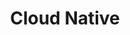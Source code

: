 ---
layout: services
title: Cloud Native
permalink: /services/cloudnative
main_nav: false
order: 2
featimg: /assets/pressBanner.jpg
pageTitle: Cloud Native Approach
pageTitle2: Our Experience
header: Automation driven operations culture
subpage: services
services:
  service1:
    head: Automation
    img: /assets/cap-icon1.png
    txt: Agile systems that respond to rapid changes require automation. We obsess over automated pipelines like GitOps to provision our infrastructure, K8s to auto scale, slash commands to deploy code, and container runtime security to detect anomalous behavior.
  service2:
    head: Vendor Agnostic
    img: /assets/cap-icon2.png
    txt: Being tied to a specific vendor or technology incurs substantial long-term feed and reduces your agility. Instead, we architect open source solutions that provide flexibility to switch between cloud providers without impacting mission objective.
  service3:
    head: Scalability
    img: /assets/cap-icon3.png
    txt: Modern software should be scalable from the first day of production. For applicaiton level scalability, we break down the solution into microservices following the 12 factor app, reactive manifesto, and use non-blocking IO. Then on the infrastructure level, we utilize best battle tested open source container orchestration system currently available, Kubernetes.
  service4:
    head: Event Sourcing
    img: /assets/cap-icon4.png
    txt: A traditional database driven application can only answer questions about the <i>current</i> state of the application, however having access to the full history of the applicaton is incredibly valuable. By building event sourcing architecture, our engineers can decode the data evolution, clarify product operation, and allow for faster debugging.
  service5:
    head: Domain Driven Design (DDD)
    img: /assets/cap-icon4.png
    txt: Domain experts and engineers are two separate pieces of the development process, but they should speak the same language. Bu establishing a ubiquitous code (Domain Specific Language - DSL), tailored to our client's domain, we ensure collaborative cooperation and avoid programming discrepancies. 
  service6:
    head: Fault Tolerance
    img: /assets/cap-icon4.png
    txt: Modern critical applications must remain available even in the presence of failures. At the application layer, our engineers provide automated fault tolerance (using Hystrix) when microservices fail. While at the infrastructure level, we configure multiple availability zones, and use K8s (control plane) to automatically reschedule the pods from the faulty node onto other healthy nodes in the cluster.    
experiences:
  experience1:
    head: Microservices
    text: Smaller microservices working together to fulfil business requirements provide the software agility needed in enterprise software. Our team builds RESTFul microservices that are containerized and platform/cloud agnostic. Each microservice exposes its health metrics that are fetched by prometheus. 
  experience2:
    head: Kubernetes
    text: Using a mix of open source tools and best practices, our engineering team builds Kubernetes clusters that are quick to setup and yet secure. The clusters built and maintained are production ready and include necessary tools like EFK, Prometheus, Grafana, Istio, and Admission Control.
  experience3:  
    head: Air gapped environments
    text: Our team knows the process and benefits of building low and deploying high. The containers built by our team are self-contained, include all external dependencies, and can be built on air-gapped environments. Additionally, our team understands the intricacies between classified offering of cloud vendors (C2S, Azure Classified Cloud).
  experience4:
    head: Kafka
    text: Event driven architectures are made possible by using Kafka to pub/sub events between microservices. Our team also uses Kafka to prepare stream processing pipelines and KSQL to gather real time insights from the data. 
  experience5:
    head: Infrastructure as Code (IaC)
    text: Our team lives by the moto If it isnt in code, it doesnt exist. Using IaC allows our engineers to build K8s clusters in shorter time and ensure that the clusters are security configured from Day 1.
  experience6:
    head: Serverless
    text: From writing one-off functions in the cloud to running complex microservices on serverless platforms, our team ensures costs, application state, and security are all managed with a fair balance. 
---                  